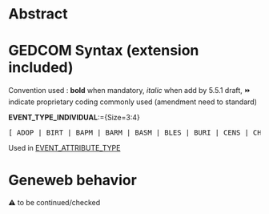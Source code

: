 ﻿# Abstract

# GEDCOM Syntax (extension included)
Convention used : **bold** when mandatory, _italic_ when add by 5.5.1 draft, &#x23E9; indicate proprietary coding commonly used (amendment need to standard)<br />

**EVENT_TYPE_INDIVIDUAL**:={Size=3:4}
<pre>
[ ADOP | BIRT | BAPM | BARM | BASM | BLES | BURI | CENS | CHR | CHRA | CONF | CREM | DEAT | EMIG | FCOM | GRAD | IMMI | NATU | ORDN |  RETI | PROB | WILL | EVEN ]
</pre>
Used in <a href=Ged.EVENT_ATTRIBUTE_TYPE.md>EVENT_ATTRIBUTE_TYPE</a><br />

# Geneweb behavior


:warning: to be continued/checked

